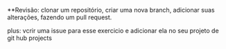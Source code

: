 **Revisão: clonar um repositório, criar uma nova branch, adicionar suas alterações, fazendo um pull request.

plus: vcrir uma issue para esse exercicio e adicionar ela no seu projeto de git hub projects